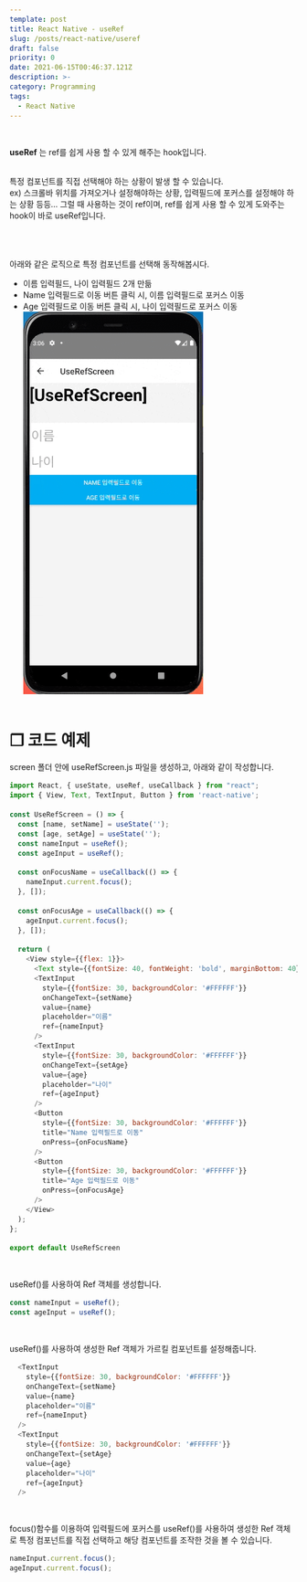 ```yaml
---
template: post
title: React Native - useRef
slug: /posts/react-native/useref
draft: false
priority: 0
date: 2021-06-15T00:46:37.121Z
description: >-
category: Programming
tags:
  - React Native
---
```


<br>

**useRef** 는 ref를 쉽게 사용 할 수 있게 해주는 hook입니다.
<br><br>

특정 컴포넌트를 직접 선택해야 하는 상황이 발생 할 수 있습니다.  
ex) 스크롤바 위치를 가져오거나 설정해야하는 상황, 입력필드에 포커스를 설정해야 하는 상황 등등...
그럴 때 사용하는 것이 ref이며, ref를 쉽게 사용 할 수 있게 도와주는 hook이 바로 useRef입니다.
<br><br><br><br>





아래와 같은 로직으로 특정 컴포넌트를 선택해 동작해봅시다.
- 이름 입력필드, 나이 입력필드 2개 만듦
- Name 입력필드로 이동 버튼 클릭 시, 이름 입력필드로 포커스 이동
- Age 입력필드로 이동 버튼 클릭 시, 나이 입력필드로 포커스 이동
![](/media/react-native-useref.gif)
<br><br>

# **❐ 코드 예제**
screen 폴더 안에 useRefScreen.js 파일을 생성하고, 아래와 같이 작성합니다.
```javascript
import React, { useState, useRef, useCallback } from "react";
import { View, Text, TextInput, Button } from 'react-native';

const UseRefScreen = () => {
  const [name, setName] = useState('');
  const [age, setAge] = useState('');
  const nameInput = useRef();
  const ageInput = useRef();

  const onFocusName = useCallback(() => {
    nameInput.current.focus();
  }, []);

  const onFocusAge = useCallback(() => {
    ageInput.current.focus();
  }, []);

  return (
    <View style={{flex: 1}}>
      <Text style={{fontSize: 40, fontWeight: 'bold', marginBottom: 40}}>[UseRefScreen]</Text>
      <TextInput
        style={{fontSize: 30, backgroundColor: '#FFFFFF'}}
        onChangeText={setName}
        value={name}
        placeholder="이름"
        ref={nameInput}
      />
      <TextInput
        style={{fontSize: 30, backgroundColor: '#FFFFFF'}}
        onChangeText={setAge}
        value={age}
        placeholder="나이"
        ref={ageInput}
      />      
      <Button
        style={{fontSize: 30, backgroundColor: '#FFFFFF'}}
        title="Name 입력필드로 이동"
        onPress={onFocusName}
      />
      <Button
        style={{fontSize: 30, backgroundColor: '#FFFFFF'}}
        title="Age 입력필드로 이동"
        onPress={onFocusAge}
      />
    </View>
  );
};

export default UseRefScreen
```
<br>

useRef()를 사용하여 Ref 객체를 생성합니다.
```javascript
const nameInput = useRef();
const ageInput = useRef();
```
<br>

useRef()를 사용하여 생성한 Ref 객체가 가르킬 컴포넌트를 설정해줍니다.
```javascript
  <TextInput
    style={{fontSize: 30, backgroundColor: '#FFFFFF'}}
    onChangeText={setName}
    value={name}
    placeholder="이름"
    ref={nameInput}
  />
  <TextInput
    style={{fontSize: 30, backgroundColor: '#FFFFFF'}}
    onChangeText={setAge}
    value={age}
    placeholder="나이"
    ref={ageInput}
  />   
```
<br>

focus()함수를 이용하여 입력필드에 포커스를
useRef()를 사용하여 생성한 Ref 객체로 특정 컴포넌트를 직접 선택하고 해당 컴포넌트를 조작한 것을 볼 수 있습니다.
```javascript
nameInput.current.focus();
ageInput.current.focus();
```

<br><br>